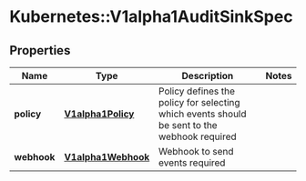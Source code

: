 # Kubernetes::V1alpha1AuditSinkSpec

## Properties
Name | Type | Description | Notes
------------ | ------------- | ------------- | -------------
**policy** | [**V1alpha1Policy**](V1alpha1Policy.md) | Policy defines the policy for selecting which events should be sent to the webhook required | 
**webhook** | [**V1alpha1Webhook**](V1alpha1Webhook.md) | Webhook to send events required | 


